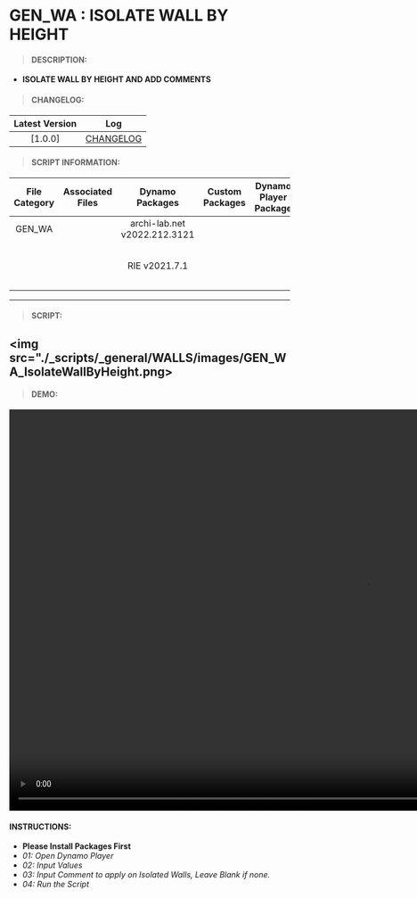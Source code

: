 # GEN_WA : ISOLATE WALL BY HEIGHT

> #### DESCRIPTION: 
- **ISOLATE WALL BY HEIGHT AND ADD COMMENTS**

> #### CHANGELOG:

| Latest Version | Log |
| :-------: | :----: | 
|[1.0.0] | [CHANGELOG](/_scripts/_general/WALLS/changelog/GEN_WA_IsolateWallByHeight.md) |

> #### SCRIPT INFORMATION: 

| File Category | Associated Files | Dynamo Packages | Custom Packages | Dynamo Player Package | Revit Version | Author | Reviewed By | File Name & Location | 
| :-------: | :----: | :---: | :---: | :---: | :---: | :---: | :---: | :--: |
| GEN_WA |  | archi-lab.net v2022.212.3121 | | | Revit 2021.1 | Abjeet Singh | | GEN_WA_IsolateWallByHeight V1.0.0 |
|        |  | RIE v2021.7.1 | | |              |              | | (https://bimcapcom.sharepoint.com/:u:/s/BCP-Main/EeMgGav-khtFlZ1eQObxaGkBpZg5Jo2_VsuD3OL757cpng?e=vHApfx) |
------------------------------------------------------------
> #### SCRIPT: 

<img src="./_scripts/_general/WALLS/images/GEN_WA_IsolateWallByHeight.png>
------------------------------------------------------------

> #### DEMO: 

<video width="1280" height="720" controls>
 <source src="./_scripts/_general/WALLS/demo/GEN_WA_IsolateWallByHeight.mp4" type="video/mp4">
</video>

#### INSTRUCTIONS: 
- **Please Install Packages First**
- *01: Open Dynamo Player*
- *02: Input Values*
- *03: Input Comment to apply on Isolated Walls, Leave Blank if none.*
- *04: Run the Script*